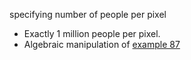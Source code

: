 specifying number of people per pixel

 * Exactly 1 million people per pixel.
 * Algebraic manipulation of [example 87](#87)
